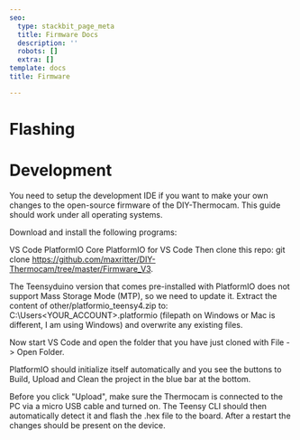 ```yaml
---
seo:
  type: stackbit_page_meta
  title: Firmware Docs
  description: ''
  robots: []
  extra: []
template: docs
title: Firmware

---
```


# Flashing

# Development

You need to setup the development IDE if you want to make your own changes to the open-source firmware of the DIY-Thermocam. This guide should work under all operating systems.

Download and install the following programs:

VS Code
PlatformIO Core
PlatformIO for VS Code
Then clone this repo: git clone https://github.com/maxritter/DIY-Thermocam/tree/master/Firmware_V3.

The Teensyduino version that comes pre-installed with PlatformIO does not support Mass Storage Mode (MTP), so we need to update it. Extract the content of other/platformio_teensy4.zip to: C:\Users\<YOUR_ACCOUNT>\.platformio (filepath on Windows or Mac is different, I am using Windows) and overwrite any existing files.

Now start VS Code and open the folder that you have just cloned with File -> Open Folder.

PlatformIO should initialize itself automatically and you see the buttons to Build, Upload and Clean the project in the blue bar at the bottom.

Before you click "Upload", make sure the Thermocam is connected to the PC via a micro USB cable and turned on. The Teensy CLI should then automatically detect it and flash the .hex file to the board. After a restart the changes should be present on the device.